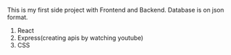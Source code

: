 This is my first side project with Frontend and Backend. Database is on json format. 

<ol>
  <li>React</li>
  <li>Express(creating apis by watching youtube)</li>
  <li>CSS</li>
</ol>
